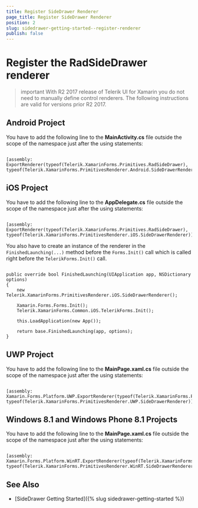 ```yaml
---
title: Register SideDrawer Renderer
page_title: Register SideDrawer Renderer
position: 2
slug: sidedrawer-getting-started--register-renderer
publish: false
---
```


# Register the RadSideDrawer renderer

>important With R2 2017 release of Telerik UI for Xamarin you do not need to manually define control renderers. The following instructions are valid for versions prior R2 2017.

## Android Project

You have to add the following line to the **MainActivity.cs** file outside the scope of the namespace just after the using statements:

<pre><code class='language-cs'>
[assembly: ExportRenderer(typeof(Telerik.XamarinForms.Primitives.RadSideDrawer), typeof(Telerik.XamarinForms.PrimitivesRenderer.Android.SideDrawerRenderer))]
</code></pre>

## iOS Project

You have to add the following line to the **AppDelegate.cs** file outside the scope of the namespace just after the using statements:

<pre><code class='language-cs'>
[assembly: ExportRenderer(typeof(Telerik.XamarinForms.Primitives.RadSideDrawer), typeof(Telerik.XamarinForms.PrimitivesRenderer.iOS.SideDrawerRenderer))]
</code></pre>

You also have to create an instance of the renderer in the `FinishedLaunching(...)` method before the `Forms.Init()` call which is called right before the `TelerikForms.Init()` call.

<pre><code class='language-cs'>
public override bool FinishedLaunching(UIApplication app, NSDictionary options)
{
    new Telerik.XamarinForms.PrimitivesRenderer.iOS.SideDrawerRenderer();

    Xamarin.Forms.Forms.Init();
    Telerik.XamarinForms.Common.iOS.TelerikForms.Init();

    this.LoadApplication(new App());

    return base.FinishedLaunching(app, options);
}
</code></pre>

## UWP Project

You have to add the following line to the **MainPage.xaml.cs** file outside the scope of the namespace just after the using statements:

<pre><code class='language-cs'>
[assembly: Xamarin.Forms.Platform.UWP.ExportRenderer(typeof(Telerik.XamarinForms.Primitives.RadSideDrawer), typeof(Telerik.XamarinForms.PrimitivesRenderer.UWP.SideDrawerRenderer))]
</code></pre>

## Windows 8.1 and Windows Phone 8.1 Projects

You have to add the following line to the **MainPage.xaml.cs** file outside the scope of the namespace just after the using statements:

<pre><code class='language-cs'>
[assembly: Xamarin.Forms.Platform.WinRT.ExportRenderer(typeof(Telerik.XamarinForms.Primitives.RadSideDrawer), typeof(Telerik.XamarinForms.PrimitivesRenderer.WinRT.SideDrawerRenderer))]
</code></pre>

## See Also

- [SideDrawer Getting Started]({% slug sidedrawer-getting-started %})